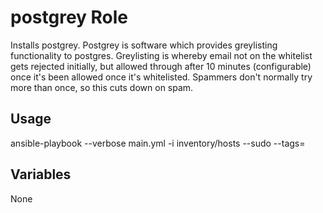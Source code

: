 # postgrey Role

Installs postgrey.  Postgrey is software which provides greylisting functionality to postgres.  Greylisting is whereby email not on the whitelist gets rejected initially, but allowed through after 10 minutes (configurable) once it's been allowed once it's whitelisted.  Spammers don't normally try more than once, so this cuts down on spam.

## Usage

ansible-playbook --verbose main.yml -i inventory/hosts --sudo --tags=

## Variables

None
